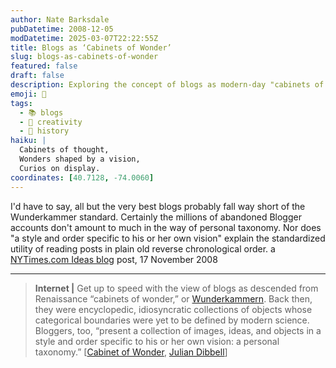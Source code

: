 ```yaml
---
author: Nate Barksdale
pubDatetime: 2008-12-05
modDatetime: 2025-03-07T22:22:55Z
title: Blogs as ‘Cabinets of Wonder’
slug: blogs-as-cabinets-of-wonder
featured: false
draft: false
description: Exploring the concept of blogs as modern-day "cabinets of wonder," a fascinating comparison to Renaissance collections of curiosity.
emoji: 🏺
tags:
  - 📚 blogs
  - 🎨 creativity
  - 📜 history
haiku: |
  Cabinets of thought,  
  Wonders shaped by a vision,  
  Curios on display.
coordinates: [40.7128, -74.0060]
---
```


I'd have to say, all but the very best blogs probably fall way short of the Wunderkammer standard. Certainly the millions of abandoned Blogger accounts don't amount to much in the way of personal taxonomy. Nor does "a style and order specific to his or her own vision" explain the standardized utility of reading posts in plain old reverse chronological order. a [NYTimes.com Ideas blog](http://ideas.blogs.nytimes.com/2008/11/17/blogs-as-cabinets-of-wonder/) post, 17 November 2008

---

> **Internet |** Get up to speed with the view of blogs as descended from Renaissance “cabinets of wonder,” or [Wunderkammern](http://en.wikipedia.org/wiki/Cabinet_of_curiosities). Back then, they were encyclopedic, idiosyncratic collections of objects whose categorical boundaries were yet to be defined by modern science. Bloggers, too, “present a collection of images, ideas, and objects in a style and order specific to his or her own vision: a personal taxonomy.” [[Cabinet of Wonder](http://cabinet-of-wonders.blogspot.com/2008/11/blogs-as-wunderkammern.html), [Julian Dibbell](http://www.juliandibbell.com/texts/feed_blogger.html)]
